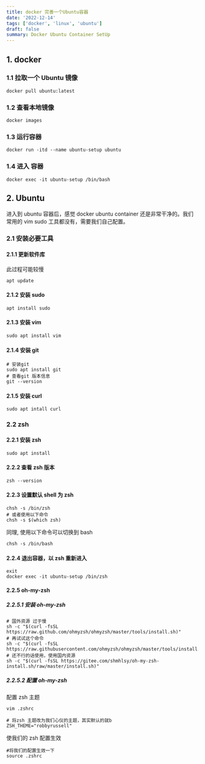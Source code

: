 ```yaml
---
title: docker 完善一个Ubuntu容器
date: '2022-12-14'
tags: ['docker', 'linux', 'ubuntu']
draft: false
summary: Docker Ubuntu Container SetUp
---
```


## 1. docker

### 1.1 拉取一个 Ubuntu 镜像

```shell
docker pull ubuntu:latest
```

### 1.2 查看本地镜像

```shell
docker images
```

### 1.3 运行容器

```shell
docker run -itd --name ubuntu-setup ubuntu
```

### 1.4 进入 容器

```shell
docker exec -it ubuntu-setup /bin/bash
```

## 2. Ubuntu

进入到 ubuntu 容器后，感觉 docker ubuntu container 还是非常干净的。我们常用的 vim sudo 工具都没有，需要我们自己配置。

### 2.1 安装必要工具

#### 2.1.1 更新软件库

此过程可能较慢

```shell
apt update
```

#### 2.1.2 安装 sudo

```shell
apt install sudo
```

#### 2.1.3 安装 vim

```shell
sudo apt install vim
```

#### 2.1.4 安装 git

```shell
# 安装git
sudo apt install git
# 查看git 版本信息
git --version
```

#### 2.1.5 安装 curl

```shell
sudo apt intall curl
```

### 2.2 zsh

#### 2.2.1 安装 zsh

```shell
sudo apt install
```

#### 2.2.2 查看 zsh 版本

```shell
zsh --version
```

#### 2.2.3 设置默认 shell 为 zsh

```shell
chsh -s /bin/zsh
# 或者使用以下命令
chsh -s $(which zsh)
```

同理, 使用以下命令可以切换到 bash

```shell
chsh -s /bin/bash
```

#### 2.2.4 退出容器，以 zsh 重新进入

```shell
exit
docker exec -it ubuntu-setup /bin/zsh
```

#### 2.2.5 oh-my-zsh

##### 2.2.5.1 安装 oh-my-zsh

```shell
# 国外资源 过于慢
sh -c "$(curl -fsSL https://raw.github.com/ohmyzsh/ohmyzsh/master/tools/install.sh)"
# 再试试这个命令
sh -c "$(curl -fsSL https://raw.githubusercontent.com/ohmyzsh/ohmyzsh/master/tools/install.sh)"
# 还不行的话使用，使用国内资源
sh -c "$(curl -fsSL https://gitee.com/shmhlsy/oh-my-zsh-install.sh/raw/master/install.sh)"
```

##### 2.2.5.2 配置 oh-my-zsh

配置 zsh 主题

```shell
vim .zshrc

# 将zsh 主题改为我们心仪的主题，其实默认的就b
ZSH_THEME="robbyrussell"
```

使我们的 zsh 配置生效

```shell
#将我们的配置生效一下
source .zshrc
```
